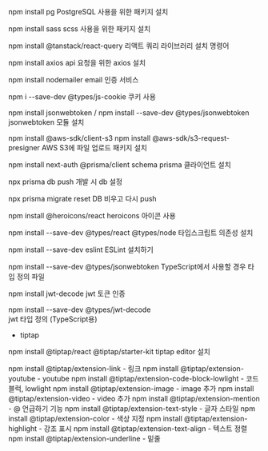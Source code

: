 npm install pg
PostgreSQL 사용을 위한 패키지 설치

npm install sass
scss 사용을 위한 패키지 설치

npm install @tanstack/react-query
리액트 쿼리 라이브러리 설치 명령어

npm install axios
api 요청을 위한 axios 설치

npm install nodemailer
email 인증 서비스

npm i --save-dev @types/js-cookie
쿠키 사용

npm install jsonwebtoken / npm install --save-dev @types/jsonwebtoken
jsonwebtoken 모듈 설치

npm install @aws-sdk/client-s3
npm install @aws-sdk/s3-request-presigner
AWS S3에 파일 업로드 패키지 설치

npm install next-auth @prisma/client
schema prisma 클라이언트 설치

npx prisma db push
개발 시 db 설정

npx prisma migrate reset
DB 비우고 다시 push

npm install @heroicons/react
heroicons 아이콘 사용

npm install --save-dev @types/react @types/node
타입스크립트 의존성 설치

npm install --save-dev eslint
ESLint 설치하기

npm install --save-dev @types/jsonwebtoken
TypeScript에서 사용할 경우 타입 정의 파일

npm install jwt-decode
jwt 토큰 인증

npm install --save-dev @types/jwt-decode  
jwt 타입 정의 (TypeScript용)

- tiptap

npm install @tiptap/react @tiptap/starter-kit
tiptap editor 설치

npm install @tiptap/extension-link - 링크
npm install @tiptap/extension-youtube - youtube
npm install @tiptap/extension-code-block-lowlight - 코드블럭, lowlight
npm install @tiptap/extension-image - image 추가
npm install @tiptap/extension-video - video 추가
npm install @tiptap/extension-mention - @ 언급하기 기능
npm install @tiptap/extension-text-style - 글자 스타일
npm install @tiptap/extension-color - 색상 지정
npm install @tiptap/extension-highlight - 강조 표시
npm install @tiptap/extension-text-align - 텍스트 정렬
npm install @tiptap/extension-underline - 밑줄

